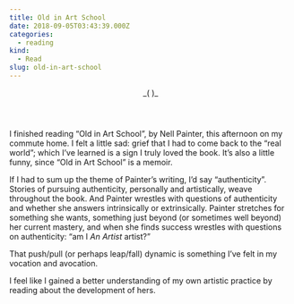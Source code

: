 ```yaml
---
title: Old in Art School
date: 2018-09-05T03:43:39.000Z
categories:
  - reading
kind:
  - Read
slug: old-in-art-school
---
```

<section class="response p-read-of h-cite"> <header>  <span class="p-name"></span> _( <span class="p-publication"></span>)_</header>

<blockquote class="e-summary">
</blockquote></section>

I finished reading &#8220;Old in Art School&#8221;, by Nell Painter, this afternoon on my commute home. I felt a little sad: grief that I had to come back to the &#8220;real world&#8221;; which I&#8217;ve learned is a sign I truly loved the book. It&#8217;s also a little funny, since &#8220;Old in Art School&#8221; is a memoir.

If I had to sum up the theme of Painter&#8217;s writing, I&#8217;d say &#8220;authenticity&#8221;. Stories of pursuing authenticity, personally and artistically, weave throughout the book. And Painter wrestles with questions of authenticity and whether she answers intrinsically or extrinsically. Painter stretches for something she wants, something just beyond (or sometimes well beyond) her current mastery, and when she finds success wrestles with questions on authenticity: &#8220;am I _An Artist_ artist?&#8221;

That push/pull (or perhaps leap/fall) dynamic is something I&#8217;ve felt in my vocation and avocation.

I feel like I gained a better understanding of my own artistic practice by reading about the development of hers.
